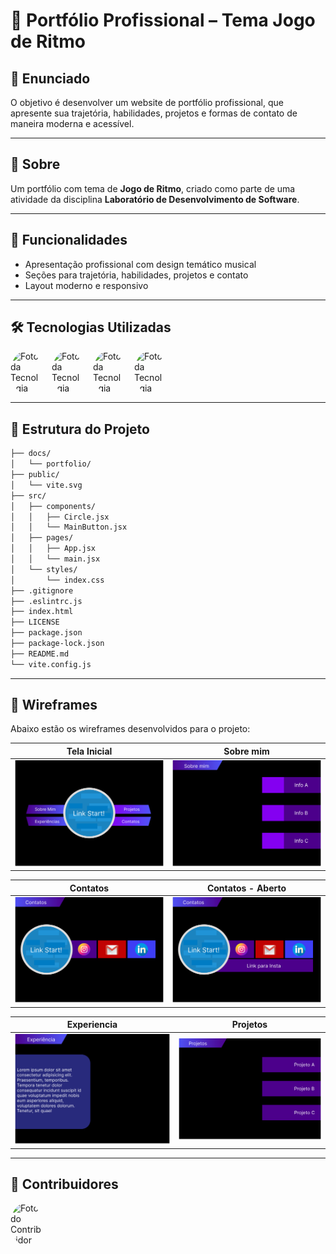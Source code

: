 # 🚀 Portfólio Profissional – Tema Jogo de Ritmo

## 📝 Enunciado
O objetivo é desenvolver um website de portfólio profissional, que apresente sua trajetória, habilidades, projetos e formas de contato de maneira moderna e acessível.

---

## 📖 Sobre
Um portfólio com tema de **Jogo de Ritmo**, criado como parte de uma atividade da disciplina **Laboratório de Desenvolvimento de Software**.

---

## 🌌 Funcionalidades
- Apresentação profissional com design temático musical  
- Seções para trajetória, habilidades, projetos e contato  
- Layout moderno e responsivo  

---

## 🛠 Tecnologias Utilizadas

<div style="display: flex; align-items: center; gap: 8px;">
  <img src="https://img.icons8.com/?size=100&id=NfbyHexzVEDk&format=png&color=000000" alt="Foto da Tecnologia" width="50" style="border-radius: 50%;">
  <span><strong></strong></span> 
  <img src="https://img.icons8.com/?size=100&id=108784&format=png&color=000000" alt="Foto da Tecnologia" width="50" style="border-radius: 50%;">
  <span><strong></strong></span> 
  <img src="https://img.icons8.com/?size=100&id=D2Hi2VkJSi33&format=png&color=000000" alt="Foto da Tecnologia" width="50" style="border-radius: 50%;">
  <span><strong></strong></span> 
  <img src="https://img.icons8.com/?size=100&id=CIAZz2CYc6Kc&format=png&color=000000" alt="Foto da Tecnologia" width="50" style="border-radius: 50%;">
  <span><strong></strong></span> 
</div>

---

## 📂 Estrutura do Projeto
```  bash
├── docs/                     
│   └── portfolio/             
├── public/                    
│   └── vite.svg                                             
├── src/                       
│   ├── components/            
│   │   ├── Circle.jsx
│   │   └── MainButton.jsx
│   ├── pages/                
│   │   ├── App.jsx            
│   │   └── main.jsx          
│   └── styles/               
│       └── index.css          
├── .gitignore                 
├── .eslintrc.js               
├── index.html                 
├── LICENSE                    
├── package.json              
├── package-lock.json          
├── README.md                  
└── vite.config.js   
``` 
---

## 🎵 Wireframes

Abaixo estão os wireframes desenvolvidos para o projeto:

<div align="center">

|                     Tela Inicial                     |                Sobre mim                 |
| :------------------------------------------------------: | :-------------------------------------------: |
| ![Tela Inicial](docs/portfolio/Desktop-Inicio.png) | ![Sobre mim](docs/portfolio/Desktop-SobreMim.png) |

|                  Contatos                  |                   Contatos - Aberto                    |
| :---------------------------------------------: | :-------------------------------------------------: |
| ![Contatos](docs/portfolio/Desktop-Contatos.png) | ![Projetos](docs/portfolio/Desktop-ContatosV2.png) |

|                 Experiencia                  |            Projetos             |
| :-------------------------------------------: | :-----------------------------------------------: |
| ![Experiencia ](docs/portfolio/Desktop-Experiencia.png) | ![Projetos](docs/portfolio/Desktop-Projetos.png) |

</div>

---

## 🤝 Contribuidores
<div style="display: flex; align-items: center; gap: 8px;">
  <img src="https://avatars.githubusercontent.com/u/170900906?v=4" alt="Foto do Contribuidor" width="50" style="border-radius: 50%;">
  <span><strong></strong></span>
</div>

